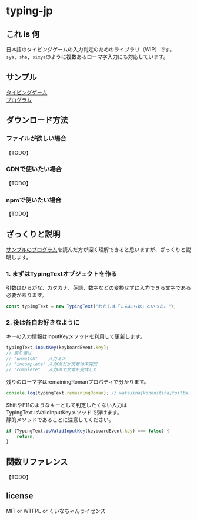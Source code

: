 # typing-jp

## これ is 何

日本語のタイピングゲームの入力判定のためのライブラリ（WIP）です。  
`sya, sha, sixya`のように複数あるローマ字入力にも対応しています。  

## サンプル

[タイピングゲーム](https://mogamoga1024.github.io/typing-jp/sample/sample.html)  
[プログラム](https://github.com/mogamoga1024/typing-jp/blob/main/sample/sample.js)

## ダウンロード方法

### ファイルが欲しい場合

【TODO】

### CDNで使いたい場合

【TODO】

### npmで使いたい場合

【TODO】

## ざっくりと説明

[サンプルのプログラム](https://github.com/mogamoga1024/typing-jp/blob/main/sample/sample.js)を読んだ方が深く理解できると思いますが、ざっくりと説明します。

### 1. まずはTypingTextオブジェクトを作る

引数はひらがな、カタカナ、英語、数字などの変換せずに入力できる文字である必要があります。

```js
const typingText = new TypingText("わたしは「こんにちは」といった。");
```

### 2. 後は各自お好きなように

キーの入力情報はinputKeyメソッドを利用して更新します。

```js
typingText.inputKey(keyboardEvent.key);
// 戻り値は
// "unmatch"    入力ミス
// "incomplete" 入力OKだが文章は未完成
// "complete"   入力OKで文章も完成した
```

残りのローマ字はremainingRomanプロパティで分かります。

```js
console.log(typingText.remainingRoman); // watasiha[konnnitiha]toitta.
```

ShiftやF11のようなキーとして判定したくない入力はTypingText.isValidInputKeyメソッドで弾けます。  
静的メソッドであることに注意してください。

```js
if (TypingText.isValidInputKey(keyboardEvent.key) === false) {
    return;
}
```

## 関数リファレンス

【TODO】

## license

MIT or WTFPL or くいなちゃんライセンス
